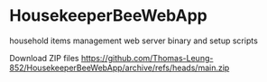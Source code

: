 # HousekeeperBeeWebApp
household items management web server binary and setup scripts

Download ZIP files
https://github.com/Thomas-Leung-852/HousekeeperBeeWebApp/archive/refs/heads/main.zip

